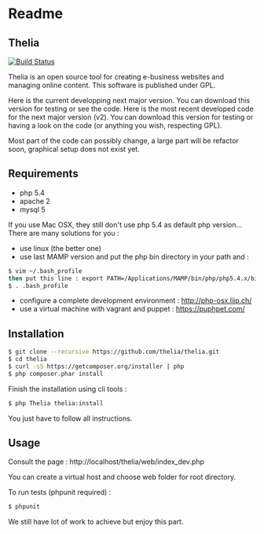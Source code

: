 Readme
======

Thelia
------
[![Build Status](https://travis-ci.org/thelia/thelia.png?branch=master)](https://travis-ci.org/thelia/thelia)

Thelia is an open source tool for creating e-business websites and managing online content. This software is published under GPL.

Here is the current developping next major version. You can download this version for testing or see the code.
Here is the most recent developed code for the next major version (v2). You can download this version for testing or having a look on the code (or anything you wish, respecting GPL).

Most part of the code can possibly change, a large part will be refactor soon, graphical setup does not exist yet.

Requirements
------------

* php 5.4
* apache 2
* mysql 5

If you use Mac OSX, they still don't use php 5.4 as default php version... There are many solutions for you :

* use linux (the better one)
* use last MAMP version and put the php bin directory in your path and  :

```bash
$ vim ~/.bash_profile
then put this line : export PATH=/Applications/MAMP/bin/php/php5.4.x/bin/:$PATH
$ . .bash_profile
```

* configure a complete development environment : http://php-osx.liip.ch/
* use a virtual machine with vagrant and puppet : https://puphpet.com/

Installation
------------

``` bash
$ git clone --recursive https://github.com/thelia/thelia.git
$ cd thelia
$ curl -sS https://getcomposer.org/installer | php
$ php composer.phar install
```

Finish the installation using cli tools :

``` bash
$ php Thelia thelia:install
```

You just have to follow all instructions.

Usage
-----

Consult the page : http://localhost/thelia/web/index_dev.php

You can create a virtual host and choose web folder for root directory.

To run tests (phpunit required) :

``` bash
$ phpunit
```

We still have lot of work to achieve but enjoy this part.

